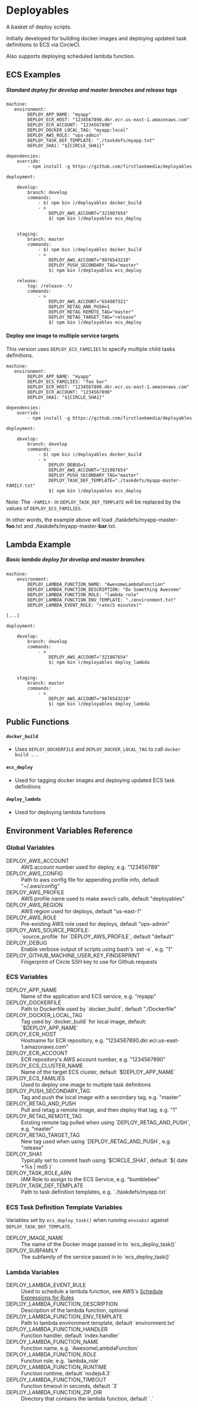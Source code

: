 
# Deployables

A basket of deploy scripts.

Initially developed for building docker images and deploying updated task definitions to ECS via CircleCI.

Also supports deploying scheduled lambda function.

## ECS Examples

##### Standard deploy for develop and master branches and release tags

```
machine:
   environment:
        DEPLOY_APP_NAME: "myapp"
        DEPLOY_ECR_HOST: "1234567890.dkr.ecr.us-east-1.amazonaws.com"
        DEPLOY_ECR_ACCOUNT: "1234567890"
        DEPLOY_DOCKER_LOCAL_TAG: "myapp:local"
        DEPLOY_AWS_ROLE: "ops-admin"
        DEPLOY_TASK_DEF_TEMPLATE: "./taskdefs/myapp.txt"
        DEPLOY_SHA1: "${CIRCLE_SHA1}"

dependencies:
    override:
        - npm install -g https://github.com/firstlookmedia/deployables

deployment:

    develop:
        branch: develop
        commands:
            - $( npm bin )/deployables docker_build
            - >
                DEPLOY_AWS_ACCOUNT="321987654"
                $( npm bin )/deployables ecs_deploy


    staging:
        branch: master
        commands:
            - $( npm bin )/deployables docker_build
            - >
                DEPLOY_AWS_ACCOUNT="9876543210"
                DEPLOY_PUSH_SECONDARY_TAG="master"
                $( npm bin )/deployables ecs_deploy

    release:
        tag: /release-.*/
        commands:
            - >
                DEPLOY_AWS_ACCOUNT="654987321"
                DEPLOY_RETAG_AND_PUSH=1
                DEPLOY_RETAG_REMOTE_TAG="master"
                DEPLOY_RETAG_TARGET_TAG="release"
                $( npm bin )/deployables ecs_deploy
```

#### Deploy one image to multiple service targets

This version uses `DEPLOY_ECS_FAMILIES` to specify multiple child tasks definitions.

```
machine:
   environment:
        DEPLOY_APP_NAME: "myapp"
        DEPLOY_ECS_FAMILIES: "foo bar"
        DEPLOY_ECR_HOST: "1234567890.dkr.ecr.us-east-1.amazonaws.com"
        DEPLOY_ECR_ACCOUNT: "1234567890"
        DEPLOY_SHA1: "${CIRCLE_SHA1}"

dependencies:
    override:
        - npm install -g https://github.com/firstlookmedia/deployables

deployment:

    develop:
        branch: develop
        commands:
            - $( npm bin )/deployables docker_build
            - >
                DEPLOY_DEBUG=1
                DEPLOY_AWS_ACCOUNT="321987654"
                DEPLOY_PUSH_SECONDARY_TAG="master"
                DEPLOY_TASK_DEF_TEMPLATE="./taskdefs/myapp-master-FAMILY.txt"
                $( npm bin )/deployables ecs_deploy
```

Note: The `-FAMILY-` in `DEPLOY_TASK_DEF_TEMPLATE` will be replaced by the values of `DEPLOY_ECS_FAMILIES`.

In other words, the example above will load ./taskdefs/myapp-master-__foo__.txt and ./taskdefs/myapp-master-__bar__.txt.

## Lambda Example

##### Basic lambda deploy for develop and master branches

```
machine:
    environment:
        DEPLOY_LAMBDA_FUNCTION_NAME: "AwesomeLambdaFunction"
        DEPLOY_LAMBDA_FUNCTION_DESCRIPTION: "Do Something Awesome"
        DEPLOY_LAMBDA_FUNCTION_ROLE: "lambda_role"
        DEPLOY_LAMBDA_FUNCTION_ENV_TEMPLATE: "./environment.txt"
        DEPLOY_LAMBDA_EVENT_RULE: "rate(5 minutes)"

[...]

deployment:

    develop:
        branch: develop
        commands:
            - >
                DEPLOY_AWS_ACCOUNT="321987654"
                $( npm bin )/deployables deploy_lambda


    staging:
        branch: master
        commands:
            - >
                DEPLOY_AWS_ACCOUNT="9876543210"
                $( npm bin )/deployables deploy_lambda

```


## Public Functions

#### `docker_build`

* Uses `DEPLOY_DOCKERFILE` and `DEPLOY_DOCKER_LOCAL_TAG` to call `docker build ...`

#### `ecs_deploy`

* Used for tagging docker images and deploying updated ECS task definitions

#### `deploy_lambda`

* Used for deploying lambda functions


## Environment Variables Reference

### Global Variables

<dl>

<dt>DEPLOY_AWS_ACCOUNT</dt>
<dd>AWS account number used for deploy, e.g. "123456789"</dd>

<dt>DEPLOY_AWS_CONFIG</dt>
<dd>Path to aws config file for appending profile info, default "~/.aws/config"</dd>

<dt>DEPLOY_AWS_PROFILE</dt>
<dd>AWS profile name used to make awscli calls, default "deployables"</dd>

<dt>DEPLOY_AWS_REGION</dt>
<dd>AWS region used for deploys, default "us-east-1"</dd>

<dt>DEPLOY_AWS_ROLE</dt>
<dd>Pre-existing AWS role used for deploys, default "ops-admin"</dd>

<dt>DEPLOY_AWS_SOURCE_PROFILE:</dt>
<dd>`source_profile` for `DEPLOY_AWS_PROFILE`, default "default"</dd>

<dt>DEPLOY_DEBUG</dt>
<dd>Enable verbose output of scripts using bash's `set -x`, e.g. "1"</dd>

<dt>DEPLOY_GITHUB_MACHINE_USER_KEY_FINGERPRINT</dt>
<dd>Fingerprint of Circle SSH key to use for Github requests</dd>

</dl>


### ECS Variables

<dl>

<dt>DEPLOY_APP_NAME</dt>
<dd>Name of the application and ECS service, e.g. "myapp"</dd>

<dt>DEPLOY_DOCKERFILE</dt>
<dd>Path to Dockerfile used by `docker_build`, default "./Dockerfile"</dd>

<dt>DEPLOY_DOCKER_LOCAL_TAG</dt>
<dd>Tag used by `docker_build` for local image, default: `$DEPLOY_APP_NAME`</dd>

<dt>DEPLOY_ECR_HOST</dt>
<dd>Hostname for ECR repository, e.g. "1234567890.dkr.ecr.us-east-1.amazonaws.com"</dd>

<dt>DEPLOY_ECR_ACCOUNT</dt>
<dd>ECR repository's AWS account number, e.g. "1234567890"</dd>

<dt>DEPLOY_ECS_CLUSTER_NAME</dt>
<dd>Name of the target ECS cluster, default `$DEPLOY_APP_NAME`</dd>

<dt>DEPLOY_ECS_FAMILIES</dt>
<dd>Used to deploy one image to multiple task definitions</dd>

<dt>DEPLOY_PUSH_SECONDARY_TAG</dt>
<dd>Tag and push the local image with a secondary tag, e.g. "master"</dd>

<dt>DEPLOY_RETAG_AND_PUSH</dt>
<dd>Pull and retag a remote image, and then deploy that tag, e.g. "1"</dd>

<dt>DEPLOY_RETAG_REMOTE_TAG</dt>
<dd>Existing remote tag pulled when using `DEPLOY_RETAG_AND_PUSH`, e.g. "master"</dd>

<dt>DEPLOY_RETAG_TARGET_TAG</dt>
<dd>New tag used when using `DEPLOY_RETAG_AND_PUSH`, e.g. "release"</dd>

<dt>DEPLOY_SHA1</dt>
<dd>Typically set to commit hash using `$CIRCLE_SHA1`, default `$( date +%s | md5 )`</dd>

<dt>DEPLOY_TASK_ROLE_ARN</dt>
<dd>IAM Role to assign to the ECS Service, e.g. "bumblebee"</dd>

<dt>DEPLOY_TASK_DEF_TEMPLATE</dt>
<dd>Path to task definition templates, e.g. `./taskdefs/myapp.txt`</dd>

</dl>

### ECS Task Definition Template Variables

Variables set by `ecs_deploy_task()` when running `envsubst` against `DEPLOY_TASK_DEF_TEMPLATE`.

<dl>

<dt>DEPLOY_IMAGE_NAME</dt>
<dd>The name of the Docker image passed in to `ecs_deploy_task()`</dd>

<dt>DEPLOY_SUBFAMILY</dt>
<dd>The subfamily of the service passed in to `ecs_deploy_task()`</dd>

</dl>


### Lambda Variables

<dl>

<dt>DEPLOY_LAMBDA_EVENT_RULE</dt>
<dd>Used to schedule a lambda function, see AWS's <a href="https://docs.aws.amazon.com/AmazonCloudWatch/latest/events/ScheduledEvents.html">Schedule Expressions for Rules</a></dd>

<dt>DEPLOY_LAMBDA_FUNCTION_DESCRIPTION</dt>
<dd>Description of the lambda function, optional</dd>

<dt>DEPLOY_LAMBDA_FUNCTION_ENV_TEMPLATE</dt>
<dd>Path to lambda environment template, default `environment.txt`</dd>

<dt>DEPLOY_LAMBDA_FUNCTION_HANDLER</dt>
<dd>Function handler, default `index.handler`</dd>

<dt>DEPLOY_LAMBDA_FUNCTION_NAME</dt>
<dd>Function name, e.g. `AwesomeLambdaFunction`</dd>

<dt>DEPLOY_LAMBDA_FUNCTION_ROLE</dt>
<dd>Function role, e.g. `lambda_role`</dd>

<dt>DEPLOY_LAMBDA_FUNCTION_RUNTIME</dt>
<dd>Function runtime, default `nodejs4.3`</dd>

<dt>DEPLOY_LAMBDA_FUNCTION_TIMEOUT</dt>
<dd>Function timeout in seconds, default `3`</dd>

<dt>DEPLOY_LAMBDA_FUNCTION_ZIP_DIR</dt>
<dd>Directory that contains the lambda function, default `.`</dd>

</dl>


